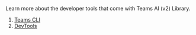 Learn more about the developer tools that come with Teams AI (v2) Library.

1. [Teams CLI](./1.cli/README.md)
2. [DevTools](2.devtools/README.md)
